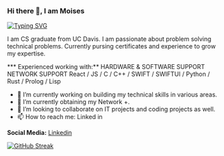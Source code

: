 ### Hi there 👋, I am Moises
[![Typing SVG](https://readme-typing-svg.demolab.com?font=Fira+Code&weight=300&size=21&pause=1000&color=F7F7F7&background=5512A0&center=true&vCenter=true&width=435&lines=+I+am+a+IT+Professional%2C;+Programmer+Enthusiast%2C;+Problem+Solver)](https://git.io/typing-svg)

I am CS graduate from UC Davis. I am passionate about problem solving technical problems. Currently pursing certificates and experience to grow my expertise. 

*** Experienced working with:**
HARDWARE & SOFTWARE SUPPORT
NETWORK SUPPORT 
React / JS / C / C++ / SWIFT / SWIFTUI / Python / Rust / Prolog / Lisp 


- 🔭 I’m currently working on building my technical skills in various areas.
- 🌱 I’m currently obtaining my Network +. 
- 👯 I’m looking to collaborate on IT projects and coding projects as well.  
- 📫 How to reach me: Linked in 

**Social Media:**
[Linkedin](www.linkedin.com/in/MoisesDevs)


[![GitHub Streak](https://streak-stats.demolab.com?user=moises-devs&theme=shades-of-purple&date_format=M%20j%5B%2C%20Y%5D&mode=weekly&background=48019A&ring=DDDDDD&stroke=3293DD&currStreakNum=DDDDDD&currStreakLabel=DDDDDD&sideLabels=DDDDDD&sideNums=2EBBDD)](https://git.io/streak-stats)

<!---
Moises-knows/Moises-knows is a ✨ special ✨ repository because its `README.md` (this file) appears on your GitHub profile.
You can click the Preview link to take a look at your changes.
--->
